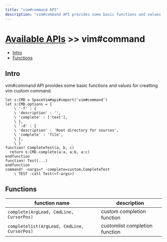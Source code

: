 ```yaml
---
title: "vim#command API"
description: "vim#command API provides some basic functions and values for creatting vim custom command."
---
```


# [Available APIs](../../) >> vim#command

<!-- vim-markdown-toc GFM -->

- [Intro](#intro)
- [Functions](#functions)

<!-- vim-markdown-toc -->

## Intro

vim#command API provides some basic functions and values for creatting vim custom command.

```vim
let s:CMD = SpaceVim#api#import('vim#command')
let s:CMD.options = {
    \ '-f' : {
    \ 'description' : '',
    \ 'complete' : ['text'],
    \ },
    \ '-d' : {
    \ 'description' : 'Root directory for sources',
    \ 'complete' : 'file',
    \ },
    \ }
function! CompleteTest(a, b, c)
  return s:CMD.complete(a:a, a:b, a:c)
endfunction
function! Test(...)
endfunction
command! -nargs=* -complete=custom,CompleteTest
    \ TEST :call Test(<f-args>)
```

## Functions

| function name                               | description                    |
| ------------------------------------------- | ------------------------------ |
| `complete(ArgLead, CmdLine, CursorPos)`     | custom completion function     |
| `completelist(ArgLead, CmdLine, CursorPos)` | customlist completion function |
